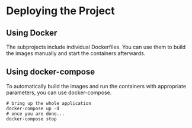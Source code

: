 # Deploying the Project

## Using Docker

The subprojects include individual Dockerfiles. You can use them to build the images manually and start the containers afterwards.

## Using docker-compose

To automatically build the images and run the containers with appropriate parameters, you can use docker-compose.

```
# bring up the whole application
docker-compose up -d
# once you are done...
docker-compose stop
```
